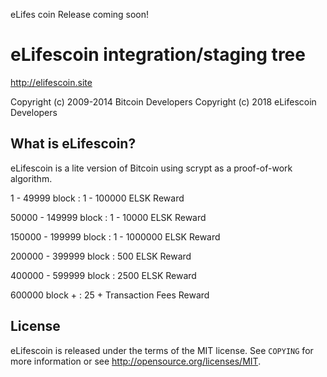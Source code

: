eLifes coin Release coming soon!



eLifescoin integration/staging tree
================================

http://elifescoin.site

Copyright (c) 2009-2014 Bitcoin Developers
Copyright (c) 2018 eLifescoin Developers

What is eLifescoin?
----------------

eLifescoin is a lite version of Bitcoin using scrypt as a proof-of-work algorithm.

1 - 49999 block :
   1 - 100000 ELSK Reward

50000 - 149999 block :
   1 - 10000 ELSK Reward

150000 - 199999 block :
   1 - 1000000 ELSK Reward

200000 - 399999 block :
   500 ELSK Reward

400000 - 599999 block :
   2500 ELSK Reward

600000 block + :
   25 + Transaction Fees Reward


License
-------

eLifescoin is released under the terms of the MIT license. See `COPYING` for more
information or see http://opensource.org/licenses/MIT.



